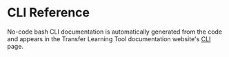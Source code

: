 # CLI Reference

No-code bash CLI documentation is automatically generated from the code and
appears in the Transfer Learning Tool documentation website's [CLI](https://intel.github.io/transfer-learning/main/cli.html) page.
